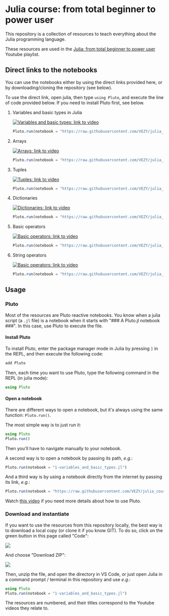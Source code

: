 # Julia course: from total beginner to power user

This repository is a collection of resources to teach everything about the Julia programming language.

These resources are used in the [Julia: from total beginner to power user](https://www.youtube.com/watch?v=ZZJJgQ2IzQQ&list=PLLiJ249IkzRFxZGALbKy75_ZyHxYCUmuk) Youtube playlist.

## Direct links to the notebooks

You can use the notebooks either by using the direct links provided here, or by downloading/cloning the repository (see below).

To use the direct link, open julia, then type `using Pluto`, and execute the line of code provided below. If you need to install Pluto first, see below.

1. Variables and basic types in Julia

    [![Variables and basic types: link to video](http://img.youtube.com/vi/Jip2Ym5DsxQ/0.jpg)](https://youtu.be/Jip2Ym5DsxQ "Variables and basic types")

    ```julia
    Pluto.run(notebook = "https://raw.githubusercontent.com/VEZY/julia_course/main/1-variables_and_basic_types.jl")
    ```

1. Arrays

    [![Arrays: link to video](http://img.youtube.com/vi/VKjIRDBk6qo/0.jpg)](https://youtu.be/VKjIRDBk6qo "Arrays")

    ```julia
    Pluto.run(notebook = "https://raw.githubusercontent.com/VEZY/julia_course/main/2-arrays.jl")
    ```

1. Tuples

    [![Tuples: link to video](http://img.youtube.com/vi/pYTw1LGbRm0/0.jpg)](https://youtu.be/pYTw1LGbRm0 "Tuples")

    ```julia
    Pluto.run(notebook = "https://raw.githubusercontent.com/VEZY/julia_course/main/3-tuples.jl")
    ```

1. Dictionaries

    [![Dictionaries: link to video](http://img.youtube.com/vi/3Anx7csWSkc/0.jpg)](https://youtu.be/3Anx7csWSkc "Dictionaries")

    ```julia
    Pluto.run(notebook = "https://raw.githubusercontent.com/VEZY/julia_course/main/4-dictionnaries.jl")
    ```

1. Basic operators

    [![Basic operators: link to video](http://img.youtube.com/vi/k2aGzLvN4uA/0.jpg)](https://youtu.be/k2aGzLvN4uA "Basic operators")

    ```julia
    Pluto.run(notebook = "https://raw.githubusercontent.com/VEZY/julia_course/main/5-basic_operators.jl")
    ```

1. String operators

    [![Basic operators: link to video](http://img.youtube.com/vi/yZwHgdAEx5Q/0.jpg)](https://youtu.be/yZwHgdAEx5Q "Strings")

    ```julia
    Pluto.run(notebook = "https://raw.githubusercontent.com/VEZY/julia_course/main/6-string_operators.jl")
    ```

## Usage

### Pluto

Most of the resources are Pluto reactive notebooks. You know when a julia script (a `.jl` file) is a notebook when it starts with "### A Pluto.jl notebook ###". In this case, use Pluto to execute the file.

#### Install Pluto

To install Pluto, enter the package manager mode in Julia by pressing `]` in the REPL, and then execute the following code:

```julia
add Pluto
```

Then, each time you want to use Pluto, type the following command in the REPL (in julia mode):

```julia
using Pluto
```

#### Open a notebook

There are different ways to open a notebook, but it's always using the same function: `Pluto.run()`.

The most simple way is to just run it:

```julia
using Pluto
Pluto.run()
```

Then you'll have to navigate manually to your notebook.

A second way is to open a notebook by passing its path, *e.g.*:

```julia
Pluto.run(notebook = "1-variables_and_basic_types.jl")
```

And a third way is by using a notebook directly from the internet by passing its link, *e.g.*:

```julia
Pluto.run(notebook = "https://raw.githubusercontent.com/VEZY/julia_course/main/1-variables_and_basic_types.jl")
```

Watch [this video](https://www.youtube.com/watch?v=jdEqGOv8ycc&list=PLLiJ249IkzRFxZGALbKy75_ZyHxYCUmuk&index=4) if you need more details about how to use Pluto.

### Download and instantiate

If you want to use the resources from this repository locally, the best way is to download a local copy (or clone it if you know GIT). To do so, click on the green button in this page called "Code":

![](www/clone_button.png)

And choose "Download ZIP":

![](www/Download_ZIP.png)

Then, unzip the file, and open the directory in VS Code, or just open Julia in a command prompt / terminal in this repository and use *e.g.*:

```julia
using Pluto
Pluto.run(notebook = "1-variables_and_basic_types.jl")
```

The resources are numbered, and their titles correspond to the Youtube videos they relate to.

